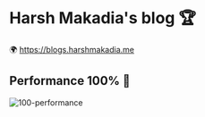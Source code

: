 # Harsh Makadia's blog 🏆


🌍  https://blogs.harshmakadia.me

## Performance 100% 🚀

![100-performance](https://user-images.githubusercontent.com/13532530/105021258-58580d00-5a6e-11eb-9a74-b6f37b9171ef.png)
